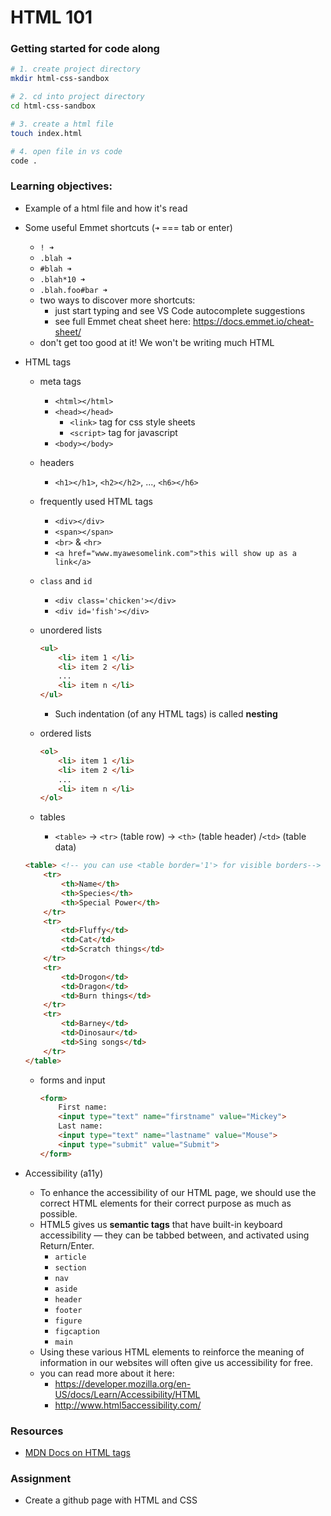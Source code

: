 # HTML 101

### Getting started for code along

```bash
# 1. create project directory
mkdir html-css-sandbox

# 2. cd into project directory
cd html-css-sandbox

# 3. create a html file
touch index.html				

# 4. open file in vs code
code .									
```

### Learning objectives:
- Example of a html file and how it's read
- Some useful Emmet shortcuts (`➜` === tab or enter)
	- `! ➜`
	- `.blah ➜`
	- `#blah ➜`
	- `.blah*10 ➜`
	- `.blah.foo#bar ➜`
	- two ways to discover more shortcuts:
		- just start typing and see VS Code autocomplete suggestions
		- see full Emmet cheat sheet here: https://docs.emmet.io/cheat-sheet/
	- don't get too good at it! We won't be writing much HTML
	
- HTML tags
	- meta tags
		- `<html></html>`
		- `<head></head>`
			- `<link>` tag for css style sheets
			- `<script>` tag for javascript
		- `<body></body>`
	- headers
		- `<h1></h1>`, `<h2></h2>`, ..., `<h6></h6>`
	- frequently used HTML tags
		- `<div></div>`
		- `<span></span>`
		- `<br>` & `<hr>`
		- `<a href="www.myawesomelink.com">this will show up as a link</a>`
	- `class` and `id`
		- `<div class='chicken'></div>`
		- `<div id='fish'></div>`
	- unordered lists
		```html
		<ul>
			<li> item 1 </li>
			<li> item 2 </li>
			...
			<li> item n </li>
		</ul>
		```
		- Such indentation (of any HTML tags) is called **nesting**
	- ordered lists
		```html
		<ol>
			<li> item 1 </li>
			<li> item 2 </li>
			...
			<li> item n </li>
		</ol>
		```

	- tables
		- `<table>` -> `<tr>` (table row) -> `<th>` (table header) /`<td>` (table data)

	```html
	<table> <!-- you can use <table border='1'> for visible borders-->
		<tr>
			<th>Name</th>
			<th>Species</th>
			<th>Special Power</th>
		</tr>
		<tr>
			<td>Fluffy</td>
			<td>Cat</td>
			<td>Scratch things</td>
		</tr>
		<tr>
			<td>Drogon</td>
			<td>Dragon</td>
			<td>Burn things</td>
		</tr>
		<tr>
			<td>Barney</td>
			<td>Dinosaur</td>
			<td>Sing songs</td>
		</tr>
	</table>
	```

	- forms and input
		```html
		<form>
			First name:
			<input type="text" name="firstname" value="Mickey">
			Last name:
			<input type="text" name="lastname" value="Mouse">
			<input type="submit" value="Submit">
		</form> 
		```
- Accessibility (a11y)
	- To enhance the accessibility of our HTML page, we should use the correct HTML elements for their correct purpose as much as possible.
	- HTML5 gives us **semantic tags** that have built-in keyboard accessibility — they can be tabbed between, and activated using Return/Enter.
		- `article`
		- `section`
		- `nav`
		- `aside`
		- `header`
		- `footer`
		- `figure`
		- `figcaption`
		- `main`
	- Using these various HTML elements to reinforce the meaning of information in our websites will often give us accessibility for free.
	- you can read more about it here:
		- https://developer.mozilla.org/en-US/docs/Learn/Accessibility/HTML
		- http://www.html5accessibility.com/


### Resources
- [MDN Docs on HTML tags](https://developer.mozilla.org/en-US/docs/Web/HTML/Element)

### Assignment
- Create a github page with HTML and CSS
